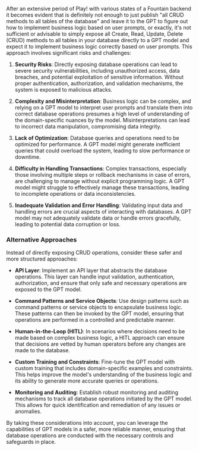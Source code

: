 After an extensive period of Play! with  various states of a Fountain backend it becomes evident that is definitely not enough to just publish "all CRUD methods to all tables of the database" and leave it to the GPT to figure out how to implement business logic based on user prompts, or exactly, it's not sufficient or advisable to simply expose all Create, Read, Update, Delete (CRUD) methods to all tables in your database directly to a GPT model and expect it to implement business logic correctly based on user prompts. This approach involves significant risks and challenges:

1. **Security Risks**: Directly exposing database operations can lead to severe security vulnerabilities, including unauthorized access, data breaches, and potential exploitation of sensitive information. Without proper authentication, authorization, and validation mechanisms, the system is exposed to malicious attacks.

2. **Complexity and Misinterpretation**: Business logic can be complex, and relying on a GPT model to interpret user prompts and translate them into correct database operations presumes a high level of understanding of the domain-specific nuances by the model. Misinterpretations can lead to incorrect data manipulation, compromising data integrity.

3. **Lack of Optimization**: Database queries and operations need to be optimized for performance. A GPT model might generate inefficient queries that could overload the system, leading to slow performance or downtime.

4. **Difficulty in Handling Transactions**: Complex transactions, especially those involving multiple steps or rollback mechanisms in case of errors, are challenging to manage without explicit programming logic. A GPT model might struggle to effectively manage these transactions, leading to incomplete operations or data inconsistencies.

5. **Inadequate Validation and Error Handling**: Validating input data and handling errors are crucial aspects of interacting with databases. A GPT model may not adequately validate data or handle errors gracefully, leading to potential data corruption or loss.

### Alternative Approaches

Instead of directly exposing CRUD operations, consider these safer and more structured approaches:

- **API Layer**: Implement an API layer that abstracts the database operations. This layer can handle input validation, authentication, authorization, and ensure that only safe and necessary operations are exposed to the GPT model.

- **Command Patterns and Service Objects**: Use design patterns such as command patterns or service objects to encapsulate business logic. These patterns can then be invoked by the GPT model, ensuring that operations are performed in a controlled and predictable manner.

- **Human-in-the-Loop (HITL)**: In scenarios where decisions need to be made based on complex business logic, a HITL approach can ensure that decisions are vetted by human operators before any changes are made to the database.

- **Custom Training and Constraints**: Fine-tune the GPT model with custom training that includes domain-specific examples and constraints. This helps improve the model's understanding of the business logic and its ability to generate more accurate queries or operations.

- **Monitoring and Auditing**: Establish robust monitoring and auditing mechanisms to track all database operations initiated by the GPT model. This allows for quick identification and remediation of any issues or anomalies.

By taking these considerations into account, you can leverage the capabilities of GPT models in a safer, more reliable manner, ensuring that database operations are conducted with the necessary controls and safeguards in place.
